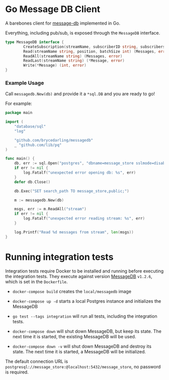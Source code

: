 # Go Message DB Client

A barebones client for [message-db](https://github.com/message-db/message-db) implemented in Go.

Everything, including pub/sub, is exposed through the `MessageDB` interface.

```go
type MessageDB interface {
        CreateSubscription(streamName, subscriberID string, subscribers Subscribers) Subscription
        Read(streamName string, position, batchSize int) (Messages, error)
        ReadAll(streamName string) (Messages, error)
        ReadLast(streamName string) (*Message, error)
        Write(*Message) (int, error)
}
```


### Example Usage

Call `messagedb.New(db)` and provide it a `*sql.DB` and you are ready to go!

For example:

```go
package main

import (
	"database/sql"
	"log"

	"github.com/brycedarling/messagedb"
	_ "github.com/lib/pq"
)

func main() {
	db, err := sql.Open("postgres", "dbname=message_store sslmode=disable user=postgres")
	if err != nil {
		log.Fatalf("unexpected error opening db: %s", err)
	}
	defer db.Close()

	db.Exec("SET search_path TO message_store,public;")

	m := messagedb.New(db)

	msgs, err := m.ReadAll("stream")
	if err != nil {
		log.Fatalf("unexpected error reading stream: %s", err)
	}

	log.Printf("Read %d messages from stream", len(msgs))
}

```

# Running integration tests

Integration tests require Docker to be installed and running before executing the integration tests.  They execute against version [MessageDB](https://github.com/message-db/message-db) `v1.2.6`, which is set in the `Dockerfile`. 

* `docker-compose build` creates the `local/messagedb` image
* `docker-compose up -d` starts a local Postgres instance and initializes the MessageDB
* `go test --tags integration` will run all tests, including the integration tests.

* `docker-compose down` will shut down MessageDB, but keep its state.  The next time it is started, the existing MessageDB will be used.
* `docker-compose down -v` will shut down MessageDB and destroy its state.  The next time it is started, a MessageDB will be initialized.

The default connection URL is `postgresql://message_store:@localhost:5432/message_store`, no password is required.
